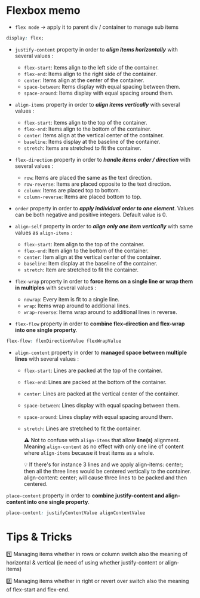 # Flexbox memo

- `flex mode` &rarr; apply it to parent div / container to manage sub items
```css
display: flex;
```

- `justify-content` property in order to ***align items horizontally*** with several values : 
  - `flex-start`: Items align to the left side of the container.
  - `flex-end`: Items align to the right side of the container.
  - `center`: Items align at the center of the container.
  - `space-between`: Items display with equal spacing between them.
  - `space-around`: Items display with equal spacing around them.

- `align-items` property in order to ***align items vertically*** with several values : 
  - `flex-start`: Items align to the top of the container.
  - `flex-end`: Items align to the bottom of the container.
  - `center`: Items align at the vertical center of the container.
  - `baseline`: Items display at the baseline of the container.
  - `stretch`: Items are stretched to fit the container.
  
- `flex-direction` property in order to ***handle items order / direction*** with several values : 
  - `row`: Items are placed the same as the text direction.
  - `row-reverse`: Items are placed opposite to the text direction.
  - `column`: Items are placed top to bottom.
  - `column-reverse`: Items are placed bottom to top.

- `order` property in order to ***apply individual order to one element***. Values can be both negative and positive integers. Default value is 0.

- `align-self` property in order to ***align only one item vertically*** with same values as `align-items` : 
  - `flex-start`: Item align to the top of the container.
  - `flex-end`: Item align to the bottom of the container.
  - `center`: Item align at the vertical center of the container.
  - `baseline`: Item display at the baseline of the container.
  - `stretch`: Item are stretched to fit the container.

- `flex-wrap` property in order to **force items on a single line or wrap them in multiples** with several values : 
  - `nowrap`: Every item is fit to a single line.
  - `wrap`: Items wrap around to additional lines.
  - `wrap-reverse`: Items wrap around to additional lines in reverse.

- `flex-flow` property in order to **combine flex-direction and flex-wrap into one single property**.

```css
flex-flow: flexDirectionValue flexWrapValue
```

- `align-content` property in order to **managed space between multiple lines** with several values : 
  - `flex-start`: Lines are packed at the top of the container.
  - `flex-end`: Lines are packed at the bottom of the container.
  - `center`: Lines are packed at the vertical center of the container.
  - `space-between`: Lines display with equal spacing between them.
  - `space-around`: Lines display with equal spacing around them.
  - `stretch`: Lines are stretched to fit the container.

    :warning: Not to confuse with `align-items` that allow **line(s)** alignment. Meaning `align-content` as no effect with only one line of content where `align-items` because it treat items as a whole.

    :bulb: If there's for instance 3 lines and we apply align-items: center; then all the three lines would be centered vertically to the container. align-content: center; will cause three lines to be packed and then centered.

`place-content` property in order to **combine justify-content and align-content into one single property**.

```css
place-content: justifyContentValue alignContentValue
```

# Tips & Tricks

:one: Managing items whether in rows or column switch also the meaning of horizontal & vertical (ie need of using whether justify-content or align-items)

:two: Managing items whether in right or revert over switch also the meaning of flex-start and flex-end.